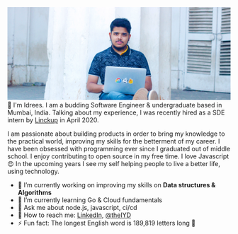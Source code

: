 [![Idrees Dargahwala](./github_banner.png)](https://theiyd.github.io)
👋 I'm Idrees. I am a budding Software Engineer & undergraduate based in Mumbai, India. 
Talking about my experience, I was recently hired as a SDE intern by [Linckup](https://www.linkedin.com/company/linckup/) in April 2020. 

I am passionate about building products in order to bring my knowledge to the practical world, improving my skills for the betterment of my career.
I have been obsessed with programming ever since I graduated out of middle school. I enjoy contributing to open source in my free time. I love Javascript 😍
In the upcoming years I see my self helping people to live a better life, using technology. 

- 🔭 I’m currently working on improving my skills on **Data structures & Algorithms**
- 🌱 I’m currently learning Go & Cloud fundamentals
- 💬 Ask me about node.js, javascript, ci/cd
- 🐣 How to reach me: [LinkedIn](https://www.linkedin.com/in/idrees-dargahwala/), [@theIYD](https://twitter.com/theIYD)
- ⚡ Fun fact: The longest English word is 189,819 letters long 👻